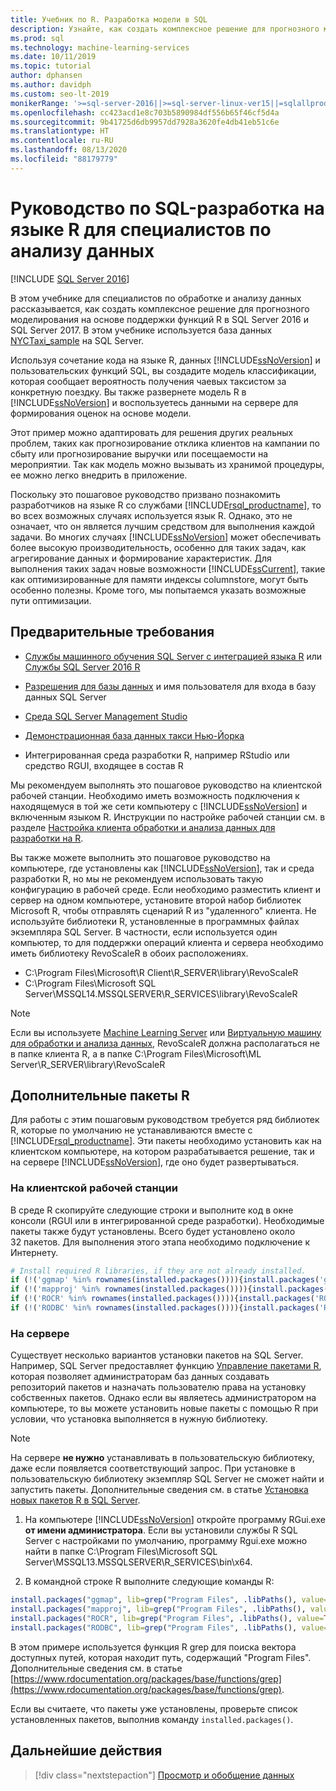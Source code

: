 ```yaml
---
title: Учебник по R. Разработка модели в SQL
description: Узнайте, как создать комплексное решение для прогнозного моделирования на основе поддержки функций R в SQL Server 2016 и SQL Server 2017.
ms.prod: sql
ms.technology: machine-learning-services
ms.date: 10/11/2019
ms.topic: tutorial
author: dphansen
ms.author: davidph
ms.custom: seo-lt-2019
monikerRange: '>=sql-server-2016||>=sql-server-linux-ver15||=sqlallproducts-allversions'
ms.openlocfilehash: cc423acd1e8c703b5890984df556b65f46cf5d4a
ms.sourcegitcommit: 9b41725d6db9957dd7928a3620fe4db41eb51c6e
ms.translationtype: HT
ms.contentlocale: ru-RU
ms.lasthandoff: 08/13/2020
ms.locfileid: "88179779"
---
```

# <a name="tutorial-sql-development-for-r-data-scientists"></a>Руководство по SQL-разработка на языке R для специалистов по анализу данных
[!INCLUDE [SQL Server 2016](../../includes/applies-to-version/sqlserver2016.md)]

В этом учебнике для специалистов по обработке и анализу данных рассказывается, как создать комплексное решение для прогнозного моделирования на основе поддержки функций R в SQL Server 2016 и SQL Server 2017. В этом учебнике используется база данных [NYCTaxi_sample](demo-data-nyctaxi-in-sql.md) на SQL Server. 

Используя сочетание кода на языке R, данных [!INCLUDE[ssNoVersion](../../includes/ssnoversion-md.md)] и пользовательских функций SQL, вы создадите модель классификации, которая сообщает вероятность получения чаевых таксистом за конкретную поездку. Вы также развернете модель R в [!INCLUDE[ssNoVersion](../../includes/ssnoversion-md.md)] и воспользуетесь данными на сервере для формирования оценок на основе модели.

Этот пример можно адаптировать для решения других реальных проблем, таких как прогнозирование отклика клиентов на кампании по сбыту или прогнозирование выручки или посещаемости на мероприятии. Так как модель можно вызывать из хранимой процедуры, ее можно легко внедрить в приложение.

Поскольку это пошаговое руководство призвано познакомить разработчиков на языке R со службами [!INCLUDE[rsql_productname](../../includes/rsql-productname-md.md)], то во всех возможных случаях используется язык R. Однако, это не означает, что он является лучшим средством для выполнения каждой задачи. Во многих случаях [!INCLUDE[ssNoVersion](../../includes/ssnoversion-md.md)] может обеспечивать более высокую производительность, особенно для таких задач, как агрегирование данных и формирование характеристик.  Для выполнения таких задач новые возможности [!INCLUDE[ssCurrent](../../includes/sscurrent-md.md)], такие как оптимизированные для памяти индексы columnstore, могут быть особенно полезны. Кроме того, мы попытаемся указать возможные пути оптимизации.

## <a name="prerequisites"></a>Предварительные требования

+ [Службы машинного обучения SQL Server с интеграцией языка R](../install/sql-machine-learning-services-windows-install.md#verify-installation) или [Службы SQL Server 2016 R](../install/sql-r-services-windows-install.md)

+ [Разрешения для базы данных](../security/user-permission.md) и имя пользователя для входа в базу данных SQL Server

+ [Среда SQL Server Management Studio](https://docs.microsoft.com/sql/ssms/download-sql-server-management-studio-ssms)

+ [Демонстрационная база данных такси Нью-Йорка](demo-data-nyctaxi-in-sql.md)

+ Интегрированная среда разработки R, например RStudio или средство RGUI, входящее в состав R

Мы рекомендуем выполнять это пошаговое руководство на клиентской рабочей станции. Необходимо иметь возможность подключения к находящемуся в той же сети компьютеру с [!INCLUDE[ssNoVersion](../../includes/ssnoversion-md.md)] и включенным языком R. Инструкции по настройке рабочей станции см. в разделе [Настройка клиента обработки и анализа данных для разработки на R](../r/set-up-a-data-science-client.md).

Вы также можете выполнить это пошаговое руководство на компьютере, где установлены как [!INCLUDE[ssNoVersion](../../includes/ssnoversion-md.md)], так и среда разработки R, но мы не рекомендуем использовать такую конфигурацию в рабочей среде. Если необходимо разместить клиент и сервер на одном компьютере, установите второй набор библиотек Microsoft R, чтобы отправлять сценарий R из "удаленного" клиента. Не используйте библиотеки R, установленные в программных файлах экземпляра SQL Server. В частности, если используется один компьютер, то для поддержки операций клиента и сервера необходимо иметь библиотеку RevoScaleR в обоих расположениях.

+ C:\Program Files\Microsoft\R Client\R_SERVER\library\RevoScaleR 
+ C:\Program Files\Microsoft SQL Server\MSSQL14.MSSQLSERVER\R_SERVICES\library\RevoScaleR

> [!NOTE]
> Если вы используете [Machine Learning Server](https://docs.microsoft.com/machine-learning-server/) или [Виртуальную машину для обработки и анализа данных](https://docs.microsoft.com/azure/machine-learning/data-science-virtual-machine/), RevoScaleR должна располагаться не в папке клиента R, а в папке C:\Program Files\Microsoft\ML Server\R_SERVER\library\RevoScaleR

<a name="add-packages"></a>

## <a name="additional-r-packages"></a>Дополнительные пакеты R

Для работы с этим пошаговым руководством требуется ряд библиотек R, которые по умолчанию не устанавливаются вместе с [!INCLUDE[rsql_productname](../../includes/rsql-productname-md.md)]. Эти пакеты необходимо установить как на клиентском компьютере, на котором разрабатывается решение, так и на сервере [!INCLUDE[ssNoVersion](../../includes/ssnoversion-md.md)], где оно будет развертываться.

### <a name="on-a-client-workstation"></a>На клиентской рабочей станции

В среде R скопируйте следующие строки и выполните код в окне консоли (RGUI или в интегрированной среде разработки). Необходимые пакеты также будут установлены. Всего будет установлено около 32 пакетов. Для выполнения этого этапа необходимо подключение к Интернету.
    
  ```R
  # Install required R libraries, if they are not already installed.
  if (!('ggmap' %in% rownames(installed.packages()))){install.packages('ggmap')}
  if (!('mapproj' %in% rownames(installed.packages()))){install.packages('mapproj')}
  if (!('ROCR' %in% rownames(installed.packages()))){install.packages('ROCR')}
  if (!('RODBC' %in% rownames(installed.packages()))){install.packages('RODBC')}
  ```

### <a name="on-the-server"></a>На сервере

Существует несколько вариантов установки пакетов на SQL Server. Например, SQL Server предоставляет функцию [Управление пакетами R](../package-management/install-additional-r-packages-on-sql-server.md), которая позволяет администраторам баз данных создавать репозиторий пакетов и назначать пользователю права на установку собственных пакетов. Однако если вы являетесь администратором на компьютере, то вы можете установить новые пакеты с помощью R при условии, что установка выполняется в нужную библиотеку.

> [!NOTE]
> На сервере **не нужно** устанавливать в пользовательскую библиотеку, даже если появляется соответствующий запрос. При установке в пользовательскую библиотеку экземпляр SQL Server не сможет найти и запустить пакеты. Дополнительные сведения см. в статье [Установка новых пакетов R в SQL Server](../package-management/install-additional-r-packages-on-sql-server.md).

1. На компьютере [!INCLUDE[ssNoVersion](../../includes/ssnoversion-md.md)] откройте программу RGui.exe **от имени администратора**.  Если вы установили службы R SQL Server с настройками по умолчанию, программу Rgui.exe можно найти в папке C:\Program Files\Microsoft SQL Server\MSSQL13.MSSQLSERVER\R_SERVICES\bin\x64.

2. В командной строке R выполните следующие команды R:
  
  ```R
  install.packages("ggmap", lib=grep("Program Files", .libPaths(), value=TRUE)[1])
  install.packages("mapproj", lib=grep("Program Files", .libPaths(), value=TRUE)[1])
  install.packages("ROCR", lib=grep("Program Files", .libPaths(), value=TRUE)[1])
  install.packages("RODBC", lib=grep("Program Files", .libPaths(), value=TRUE)[1])
  ```
  В этом примере используется функция R grep для поиска вектора доступных путей, которая находит путь, содержащий "Program Files". Дополнительные сведения см. в статье [https://www.rdocumentation.org/packages/base/functions/grep](https://www.rdocumentation.org/packages/base/functions/grep).

  Если вы считаете, что пакеты уже установлены, проверьте список установленных пакетов, выполнив команду `installed.packages()`.

## <a name="next-steps"></a>Дальнейшие действия

> [!div class="nextstepaction"]
> [Просмотр и обобщение данных](walkthrough-view-and-summarize-data-using-r.md)
